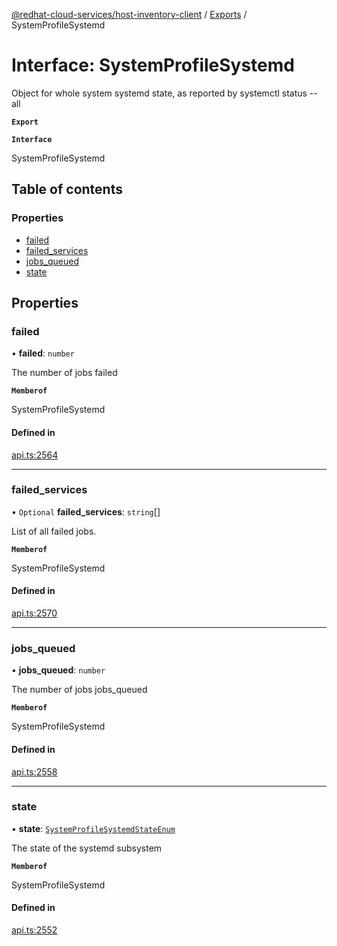 [@redhat-cloud-services/host-inventory-client](../README.md) / [Exports](../modules.md) / SystemProfileSystemd

# Interface: SystemProfileSystemd

Object for whole system systemd state, as reported by systemctl status --all

**`Export`**

**`Interface`**

SystemProfileSystemd

## Table of contents

### Properties

- [failed](SystemProfileSystemd.md#failed)
- [failed\_services](SystemProfileSystemd.md#failed_services)
- [jobs\_queued](SystemProfileSystemd.md#jobs_queued)
- [state](SystemProfileSystemd.md#state)

## Properties

### failed

• **failed**: `number`

The number of jobs failed

**`Memberof`**

SystemProfileSystemd

#### Defined in

[api.ts:2564](https://github.com/RedHatInsights/javascript-clients/blob/master/packages/host-inventory/api.ts#L2564)

___

### failed\_services

• `Optional` **failed\_services**: `string`[]

List of all failed jobs.

**`Memberof`**

SystemProfileSystemd

#### Defined in

[api.ts:2570](https://github.com/RedHatInsights/javascript-clients/blob/master/packages/host-inventory/api.ts#L2570)

___

### jobs\_queued

• **jobs\_queued**: `number`

The number of jobs jobs_queued

**`Memberof`**

SystemProfileSystemd

#### Defined in

[api.ts:2558](https://github.com/RedHatInsights/javascript-clients/blob/master/packages/host-inventory/api.ts#L2558)

___

### state

• **state**: [`SystemProfileSystemdStateEnum`](../enums/SystemProfileSystemdStateEnum.md)

The state of the systemd subsystem

**`Memberof`**

SystemProfileSystemd

#### Defined in

[api.ts:2552](https://github.com/RedHatInsights/javascript-clients/blob/master/packages/host-inventory/api.ts#L2552)
